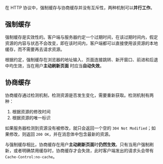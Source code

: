 在 HTTP 协议中，强制缓存与协商缓存并没有互斥性，两种机制可以**并行工作**。

## 强制缓存

强制缓存是实效性的。客户端与服务器约定一个过期时间，在该过期时间内，假定资源的内容与状态不会改变，即在该时间内，客户端都可以直接使用该资源的本地缓存，而不需要再去请求资源。

根据约定，强制缓存在浏览器的地址输入、页面连接跳转、新开窗口、前进和后退中均生效，当在用户**主动刷新页面** 时应当**自动失效**。

## 协商缓存

协商缓存通过检测机制，检测资源是否发生变化，需要重新获取。检测机制有两种：

1. 根据资源的修改时间
2. 根据资源的唯一标识

如果服务器检测到资源没有被修改，就只会返回一个空的 `304 Not Modified`；如果修改，则返回 `200 OK`，并在消息体中包含最新的资源。

与强制缓存相比，协商缓存在用户**主动刷新页面**时**仍然生效**。只有当用户强制刷新，或者明确禁用缓存时，协商缓存才会失效，此时客户端发出的请求头会带有`Cache-Control:no-cache`。



